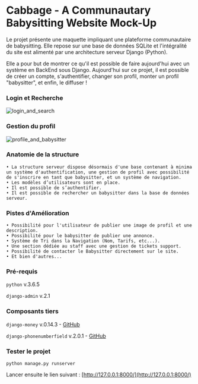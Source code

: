 # Cabbage - A Communautary Babysitting Website Mock-Up

Le projet présente une maquette impliquant une plateforme communautaire de babysitting. Elle repose sur une base de données SQLite et l'intégralité du site est alimenté par une architecture serveur Django (Python).

Elle a pour but de montrer ce qu'il est possible de faire aujourd'hui avec un système en BackEnd sous Django. Aujourd'hui sur ce projet, il est possible de créer un compte, s'authentifier, changer son profil, monter un profil "babysitter", et enfin, le diffuser !

### Login et Recherche

![login_and_search](https://user-images.githubusercontent.com/38188604/61128083-52649180-a4b1-11e9-8cf8-ec3990b0a2e5.gif)

### Gestion du profil

![profile_and_babysitter](https://user-images.githubusercontent.com/38188604/61128085-542e5500-a4b1-11e9-8ecf-73f11da30c9a.gif)

### Anatomie de la structure

    • La structure serveur dispose désormais d'une base contenant à minima un système d'authentification, une gestion de profil avec possibilité de s'inscrire en tant que babysitter, et un système de navigation.
    • Les modèles d’utilisateurs sont en place.
    • Il est possible de s’authentifier.
    • Il est possible de rechercher un babysitter dans la base de données serveur.

### Pistes d'Amélioration

    • Possibilité pour l'utilisateur de publier une image de profil et une description.
    • Possibilité pour le babysitter de publier une annonce.
    • Système de Tri dans la Navigation (Nom, Tarifs, etc...).
    • Une section dédiée au staff avec une gestion de tickets support.
    • Possibilité de contacter le Babysitter directement sur le site.
    • Et bien d'autres...

### Pré-requis

`python` v.3.6.5

`django-admin` v.2.1

### Composants tiers

`django-money` v.0.14.3 - [GitHub](https://github.com/django-money/django-money)

`django-phonenumberfield` v.2.0.1 - [GitHub](https://github.com/stefanfoulis/django-phonenumber-field)

### Tester le projet

`python manage.py runserver`

Lancer ensuite le lien suivant : [http://127.0.0.1:8000/](http://127.0.0.1:8000/)
